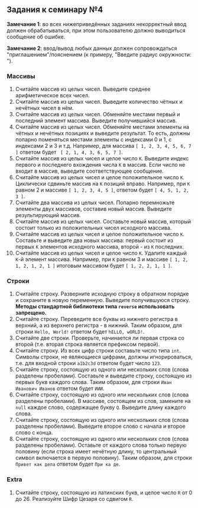 ## Задания к семинару №4

**Замечание 1**: во всех нижеприведённых заданиях некорректный ввод должен обрабатываться, при этом пользователю должно выводиться сообщение об ошибке.

**Замечание 2**: ввод/вывод любых данных должен сопровождаться "приглашением"/пояснением (к примеру, "Введите радиус окружности: ").

### Массивы

1. Считайте массив из целых чисел. Выведите среднее арифметическое всех чисел.
2. Считайте массив из целых чисел. Выведите количество чётных и нечётных чисел в нём.
3. Считайте массив из целых чисел. Обменяйте местами первый и последний элемент массива. Выведите получившийся массив.
4. Считайте массив из целых чисел. Обменяйте местами элементы на чётных и нечётных позициях и выведите результат. То есть, должны попарно поменяться местами элементы с индексами 0 и 1, с индексами 2 и 3 и т.д. Например, для массива `[ 1, 2, 3, 4, 5, 6, 7 ]` ответом будет ` [ 2, 1, 4, 3, 6, 5, 7 ]`.
5. Считайте массив из целых чисел и целое число `K`. Выведите индекс первого и последнего вхождения числа `K` в массив. Если число не входит в массив, выведите соответствующее сообщение.
6. Считайте массив из целых чисел и целое положительное число `K`. Циклически сдвиньте массив на `K` позиций вправо. Например, при `K` равном 2 и массиве `[ 1, 2, 3, 4, 5 ]`, ответом будет `[ 4, 5, 1, 2, 3 ]`.
7. Считайте два массива из целых чисел. Попарно перемножьте элементы двух массивов, составив новый массив. Выведите результирующий массив.
8. Считайте массив из целых чисел. Составьте новый массив, который состоит только из положительных чисел исходного массива.
9. Считайте массив из целых чисел и целое положительное число `K`. Составьте и выведите два новых массива: первый состоит из первых `K` элементов исходного массива, второй - из `K` последних.
10. Считайте массив из целых чисел и целое число `K`. Удалите каждый `K`-й элемент массива. Например, при `K` равном 3 и массиве `[ 1, 2, 1, 2, 1, 2, 1 ]` итоговым массивом будет `[ 1, 2, 2, 1, 1 ]`. 

### Строки

1. Считайте строку. Разверните исходную строку в обратном порядке и сохраните в новую переменную. Выведите получившуюся строку. **Методы стандартной библиотеки типа `reverse` использовать запрещено.**
2. Считайте строку. Переведите все буквы из нижнего регистра в верхний, а из верхнего регистра - в нижний. Таким образом, для строки `Hello, World!` ответом будет `hELLO, wORLD!`.
3. Считайте две строки. Проверьте, начинается ли первая строка со второй (т.е. вторая строка является префиксом первой).
4. Считайте строку. Из всех цифр строки составьте число типа `int`. Символы строки, не являющиеся цифрами, должны игнорироваться, т.е. для входной строки `a1b2c3d` ответом будет число `123`.
5. Считайте строку, состоящую из одного или нескольких слов (слова разделены пробелами). Составьте и выведите строку, состоящую из первых букв каждого слова. Таким образом, для строки `Иван Иванович Иванов` ответом будет `ИИИ`.
6. Считайте строку, состоящую из одного или нескольких слов (слова разделены пробелами). В массиве, состоящем из слов, замените на `null` каждое слово, содержащее букву `Q`. Выведите длину каждого слова.
7. Считайте строку, состоящую из одного или нескольких слов (слова разделены пробелами). Выведите второе слово с начала и второе слово с конца.
8. Считайте строку, состоящую из одного или нескольких слов (слова разделены пробелами). Оставьте от каждого слова только первую половину (если строка имеет нечётную длину, то центральный символ включается в первую половину). Таким образом, для строки `Привет как дела` ответом будет `При ка де`.

### Extra

1. Считайте строку, состоящую из латинских букв, и целое число `R` от 0 до 26. Реализуйте Шифр Цезаря со сдвигом `R`.